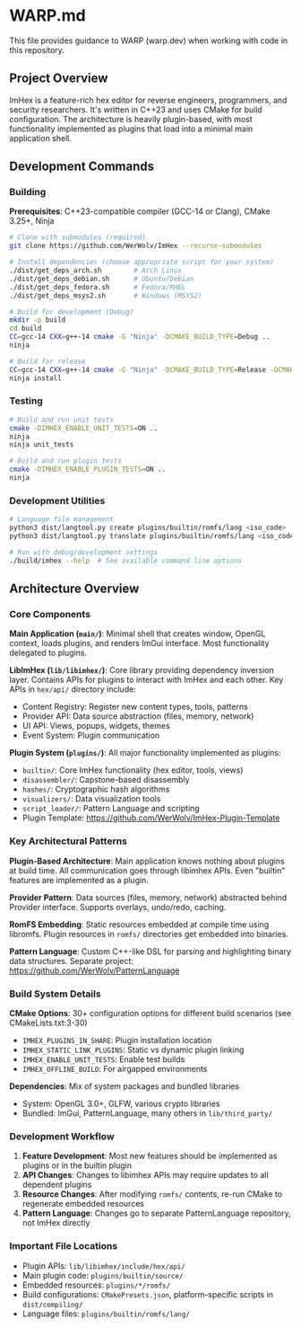 # WARP.md

This file provides guidance to WARP (warp.dev) when working with code in this repository.

## Project Overview

ImHex is a feature-rich hex editor for reverse engineers, programmers, and security researchers. It's written in C++23 and uses CMake for build configuration. The architecture is heavily plugin-based, with most functionality implemented as plugins that load into a minimal main application shell.

## Development Commands

### Building

**Prerequisites**: C++23-compatible compiler (GCC-14 or Clang), CMake 3.25+, Ninja

```bash
# Clone with submodules (required)
git clone https://github.com/WerWolv/ImHex --recurse-submodules

# Install dependencies (choose appropriate script for your system)
./dist/get_deps_arch.sh        # Arch Linux
./dist/get_deps_debian.sh      # Ubuntu/Debian  
./dist/get_deps_fedora.sh      # Fedora/RHEL
./dist/get_deps_msys2.sh       # Windows (MSYS2)

# Build for development (Debug)
mkdir -p build
cd build
CC=gcc-14 CXX=g++-14 cmake -G "Ninja" -DCMAKE_BUILD_TYPE=Debug ..
ninja

# Build for release
CC=gcc-14 CXX=g++-14 cmake -G "Ninja" -DCMAKE_BUILD_TYPE=Release -DCMAKE_INSTALL_PREFIX="/usr" ..
ninja install
```

### Testing

```bash
# Build and run unit tests
cmake -DIMHEX_ENABLE_UNIT_TESTS=ON ..
ninja
ninja unit_tests

# Build and run plugin tests
cmake -DIMHEX_ENABLE_PLUGIN_TESTS=ON ..
ninja
```

### Development Utilities

```bash
# Language file management
python3 dist/langtool.py create plugins/builtin/romfs/lang <iso_code>  # Create new language
python3 dist/langtool.py translate plugins/builtin/romfs/lang <iso_code>  # Update existing

# Run with debug/development settings
./build/imhex --help  # See available command line options
```

## Architecture Overview

### Core Components

**Main Application (`main/`)**: Minimal shell that creates window, OpenGL context, loads plugins, and renders ImGui interface. Most functionality delegated to plugins.

**LibImHex (`lib/libimhex/`)**: Core library providing dependency inversion layer. Contains APIs for plugins to interact with ImHex and each other. Key APIs in `hex/api/` directory include:
- Content Registry: Register new content types, tools, patterns
- Provider API: Data source abstraction (files, memory, network)
- UI API: Views, popups, widgets, themes
- Event System: Plugin communication

**Plugin System (`plugins/`)**: All major functionality implemented as plugins:
- `builtin/`: Core ImHex functionality (hex editor, tools, views)
- `disassembler/`: Capstone-based disassembly  
- `hashes/`: Cryptographic hash algorithms
- `visualizers/`: Data visualization tools
- `script_loader/`: Pattern Language and scripting
- Plugin Template: https://github.com/WerWolv/ImHex-Plugin-Template

### Key Architectural Patterns

**Plugin-Based Architecture**: Main application knows nothing about plugins at build time. All communication goes through libimhex APIs. Even "builtin" features are implemented as a plugin.

**Provider Pattern**: Data sources (files, memory, network) abstracted behind Provider interface. Supports overlays, undo/redo, caching.

**RomFS Embedding**: Static resources embedded at compile time using libromfs. Plugin resources in `romfs/` directories get embedded into binaries.

**Pattern Language**: Custom C++-like DSL for parsing and highlighting binary data structures. Separate project: https://github.com/WerWolv/PatternLanguage

### Build System Details

**CMake Options**: 30+ configuration options for different build scenarios (see CMakeLists.txt:3-30)
- `IMHEX_PLUGINS_IN_SHARE`: Plugin installation location
- `IMHEX_STATIC_LINK_PLUGINS`: Static vs dynamic plugin linking
- `IMHEX_ENABLE_UNIT_TESTS`: Enable test builds
- `IMHEX_OFFLINE_BUILD`: For airgapped environments

**Dependencies**: Mix of system packages and bundled libraries
- System: OpenGL 3.0+, GLFW, various crypto libraries
- Bundled: ImGui, PatternLanguage, many others in `lib/third_party/`

### Development Workflow

1. **Feature Development**: Most new features should be implemented as plugins or in the builtin plugin
2. **API Changes**: Changes to libimhex APIs may require updates to all dependent plugins
3. **Resource Changes**: After modifying `romfs/` contents, re-run CMake to regenerate embedded resources
4. **Pattern Language**: Changes go to separate PatternLanguage repository, not ImHex directly

### Important File Locations

- Plugin APIs: `lib/libimhex/include/hex/api/`
- Main plugin code: `plugins/builtin/source/`
- Embedded resources: `plugins/*/romfs/` 
- Build configurations: `CMakePresets.json`, platform-specific scripts in `dist/compiling/`
- Language files: `plugins/builtin/romfs/lang/`
